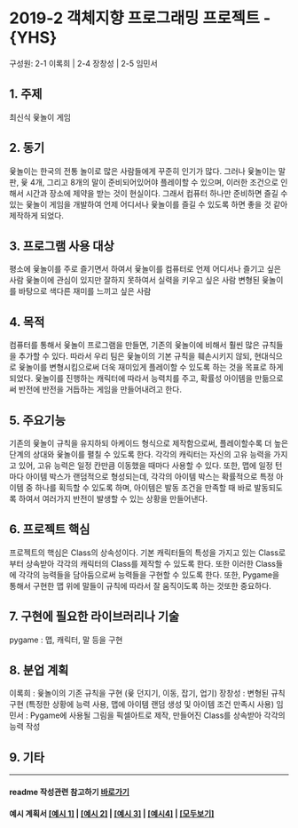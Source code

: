 # 2019-2 객체지향 프로그래밍 프로젝트 - **{YHS}**
구성원: 2-1 이록희 | 2-4 장창성 | 2-5 임민서

## 1. 주제
최신식 윷놀이 게임

## 2. 동기
 윷놀이는 한국의 전통 놀이로 많은 사람들에게 꾸준히 인기가 많다. 그러나 윷놀이는 말 판, 윷 4개, 그리고 8개의 말이 준비되어있어야 플레이할 수 있으며, 이러한 조건으로 인해서 시간과 장소에 제약을 받는 것이 현실이다. 그래서 컴퓨터 하나만 준비하면 즐길 수 있는 윷놀이 게임을 개발하여 언제 어디서나 윷놀이를 즐길 수 있도록 하면 좋을 것 같아 제작하게 되었다. 

## 3. 프로그램 사용 대상
 평소에 윷놀이를 주로 즐기면서 하여서 윷놀이를 컴퓨터로 언제 어디서나 즐기고 싶은 사람
윷놀이에 관심이 있지만 잘하지 못하여서 실력을 키우고 싶은 사람
변형된 윷놀이를 바탕으로 색다른 재미를 느끼고 싶은 사람

## 4. 목적
 컴퓨터를 통해서 윷놀이 프로그램을 만들면, 기존의 윷놀이에 비해서 훨씬 많은 규칙들을 추가할 수 있다. 따라서 우리 팀은 윷놀이의 기본 규칙을 훼손시키지 않되, 현대식으로 윷놀이를 변형시킴으로써 더욱 재미있게 플레이할 수 있도록 하는 것을 목표로 하게 되었다. 윷놀이를 진행하는 캐릭터에 따라서 능력치를 주고, 확률성 아이템을 만듦으로써 반전에 반전을 거듭하는 게임을 만들어내려고 한다.

## 5. 주요기능 
 기존의 윷놀이 규칙을 유지하되 아케이드 형식으로 제작함으로써, 플레이할수록 더 높은 단계의 상대와 윷놀이를 펼칠 수 있도록 한다. 각각의 캐릭터는 자신의 고유 능력을 가지고 있어, 고유 능력은 일정 칸만큼 이동했을 때마다 사용할 수 있다. 또한, 맵에 일정 턴마다 아이템 박스가 랜덤적으로 형성되는데, 각각의 아이템 박스는 확률적으로 특정 아이템 중 하나를 획득할 수 있도록 하며, 아이템은 발동 조건을 만족할 때 바로 발동되도록 하여서 여러가지 반전이 발생할 수 있는 상황을 만들어낸다.

## 6. 프로젝트 핵심
 프로젝트의 핵심은 Class의 상속성이다. 기본 캐릭터들의 특성을 가지고 있는 Class로부터 상속받아 각각의 캐릭터의 Class를 제작할 수 있도록 한다. 또한 이러한 Class들에 각각의 능력들을 담아둠으로써 능력들을 구현할 수 있도록 한다. 또한, Pygame을 통해서 구현한 맵 위에 말들이 규칙에 따라서 잘 움직이도록 하는 것또한 중요하다.

## 7. 구현에 필요한 라이브러리나 기술
pygame : 맵, 캐릭터, 말 등을 구현

## 8. **분업 계획**
이록희 : 윷놀이의 기존 규칙을 구현 (윷 던지기, 이동, 잡기, 업기)
장창성 : 변형된 규칙 구현 (특정한 상황에 능력 사용, 맵에 아이템 랜덤 생성 및 아이템 조건 만족시 사용)
임민서 : Pygame에 사용될 그림을 픽셀아트로 제작, 만들어진 Class를 상속받아 각각의 능력 작성

## 9. 기타

<hr>

#### readme 작성관련 참고하기 [바로가기](https://heropy.blog/2017/09/30/markdown/)

#### 예시 계획서 [[예시 1]](https://docs.google.com/document/d/1hcuGhTtmiTUxuBtr3O6ffrSMahKNhEj33woE02V-84U/edit?usp=sharing) | [[예시 2]](https://docs.google.com/document/d/1FmxTZvmrroOW4uZ34Xfyyk9ejrQNx6gtsB6k7zOvHYE/edit?usp=sharing) | [[예시 3]](https://github.com/goldmango328/2018-OOP-Python-Light) | [[예시4]](https://github.com/ssy05468/2018-OOP-Python-lightbulb) | [[모두보기]](https://github.com/kadragon/oop_project_ex/network/members)
